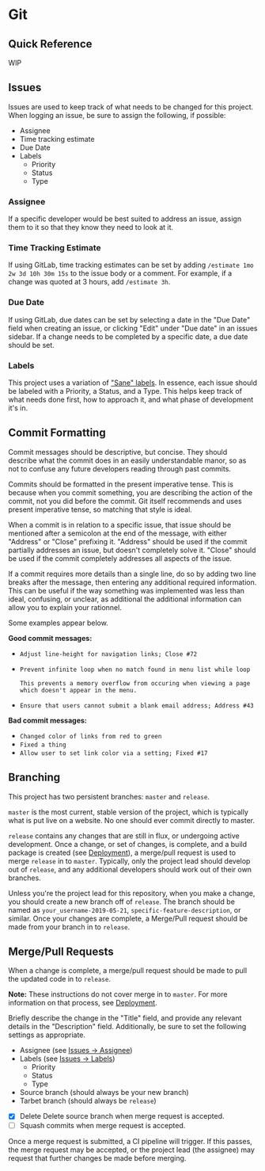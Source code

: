 # Git

## Quick Reference

WIP

## Issues

Issues are used to keep track of what needs to be changed for this project. When logging an issue, be sure to assign the following, if possible:

- Assignee
- Time tracking estimate
- Due Date
- Labels
  - Priority
  - Status
  - Type

### Assignee

If a specific developer would be best suited to address an issue, assign them to it so that they know they need to look at it.

### Time Tracking Estimate

If using GitLab, time tracking estimates can be set by adding `/estimate 1mo 2w 3d 10h 30m 15s` to the issue body or a comment. For example, if a change was quoted at 3 hours, add `/estimate 3h`.

### Due Date

If using GitLab, due dates can be set by selecting a date in the "Due Date" field when creating an issue, or clicking "Edit" under "Due date" in an issues sidebar. If a change needs to be completed by a specific date, a due date should be set.

### Labels

This project uses a variation of ["Sane" labels](https://medium.com/@dave_lunny/sane-github-labels-c5d2e6004b63). In essence, each issue should be labeled with a Priority, a Status, and a Type. This helps keep track of what needs done first, how to approach it, and what phase of development it's in.

## Commit Formatting

Commit messages should be descriptive, but concise. They should describe what the commit does in an easily understandable manor, so as not to confuse any future developers reading through past commits.

Commits should be formatted in the present imperative tense. This is because when you commit something, you are describing the action of the commit, not you did before the commit. Git itself recommends and uses present imperative tense, so matching that style is ideal.

When a commit is in relation to a specific issue, that issue should be mentioned after a semicolon at the end of the message, with either "Address" or "Close" prefixing it. "Address" should be used if the commit partially addresses an issue, but doesn't completely solve it. "Close" should be used if the commit completely addresses all aspects of the issue.

If a commit requires more details than a single line, do so by adding two line breaks after the message, then entering any additional required information. This can be useful if the way something was implemented was less than ideal, confusing, or unclear, as additional the additional information can allow you to explain your rationnel.

Some examples appear below.

**Good commit messages:**

- `Adjust line-height for navigation links; Close #72`
- ```
  Prevent infinite loop when no match found in menu list while loop

  This prevents a memory overflow from occuring when viewing a page which doesn't appear in the menu.
  ```
- `Ensure that users cannot submit a blank email address; Address #43`

**Bad commit messages:**

- `Changed color of links from red to green`
- `Fixed a thing`
- `Allow user to set link color via a setting; Fixed #17`

## Branching

This project has two persistent branches: `master` and `release`.

`master` is the most current, stable version of the project, which is typically what is put live on a website. No one should ever commit directly to master.

`release` contains any changes that are still in flux, or undergoing active development. Once a change, or set of changes, is complete, and a build package is created (see [Deployment](deployment.md#distribution-releases)), a merge/pull request is used to merge `release` in to `master`. Typically, only the project lead should develop out of `release`, and any additional developers should work out of their own branches.

Unless you're the project lead for this repository, when you make a change, you should create a new branch off of `release`. The branch should be named as `your_username-2019-05-21`, `specific-feature-description`, or similar. Once your changes are complete, a Merge/Pull request should be made from your branch in to `release`.

## Merge/Pull Requests

When a change is complete, a merge/pull request should be made to pull the updated code in to `release`.

**Note:** These instructions do not cover merge in to `master`. For more information on that process, see [Deployment](deployment.md#distribution-releases).

Briefly describe the change in the "Title" field, and provide any relevant details in the "Description" field. Additionally, be sure to set the following settings as appropriate.

- Assignee (see [Issues &rarr; Assignee](#assignee))
- Labels (see [Issues &rarr; Labels](#labels))
  - Priority
  - Status
  - Type
- Source branch (should always be your new branch)
- Tarbet branch (should always be `release`)
- [x] Delete Delete source branch when merge request is accepted.
- [ ] Squash commits when merge request is accepted.

Once a merge request is submitted, a CI pipeline will trigger. If this passes, the merge request may be accepted, or the project lead (the assignee) may request that further changes be made before merging.
